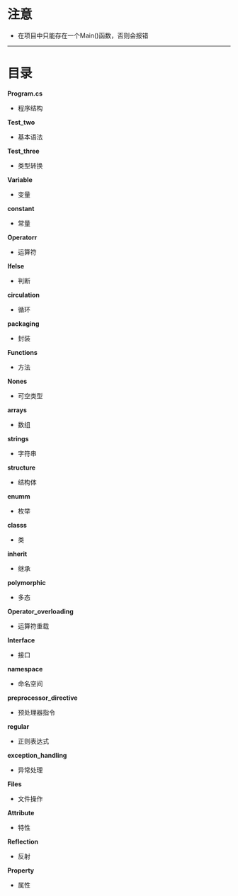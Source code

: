 # 注意
- 在项目中只能存在一个Main()函数，否则会报错

---
# 目录

**Program.cs**
- 程序结构

**Test_two**
- 基本语法

**Test_three**
- 类型转换

**Variable**
- 变量

**constant**
- 常量

**Operatorr**
- 运算符

**Ifelse**
- 判断

**circulation**
- 循环

**packaging**
- 封装

**Functions**
- 方法

**Nones**
- 可空类型

**arrays**
- 数组

**strings**
- 字符串

**structure**
- 结构体

**enumm**
- 枚举

**classs**
- 类

**inherit**
- 继承

**polymorphic**
- 多态

**Operator_overloading**
- 运算符重载

**Interface**
- 接口

**namespace**
- 命名空间

**preprocessor_directive**
- 预处理器指令

**regular**
- 正则表达式

**exception_handling**
- 异常处理

**Files**
- 文件操作

**Attribute**
- 特性

**Reflection**
- 反射

**Property**
- 属性